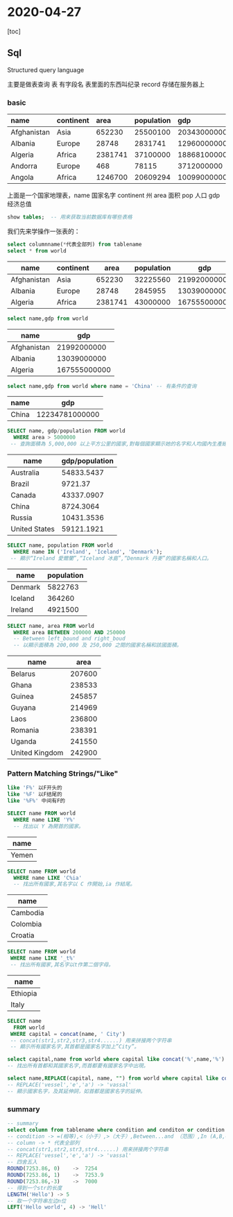 # 2020-04-27

[toc]

## Sql

Structured query language 

主要是做表查询	表 有字段名 表里面的东西叫纪录 record 存储在服务器上

### basic

| name        | continent | area    | population | gdp          |
| :---------- | :-------- | :------ | :--------- | :----------- |
| Afghanistan | Asia      | 652230  | 25500100   | 20343000000  |
| Albania     | Europe    | 28748   | 2831741    | 12960000000  |
| Algeria     | Africa    | 2381741 | 37100000   | 188681000000 |
| Andorra     | Europe    | 468     | 78115      | 3712000000   |
| Angola      | Africa    | 1246700 | 20609294   | 100990000000 |

上面是一个国家地理表，name 国家名字 continent 州 area 面积 pop 人口 gdp 经济总值

```sql
show tables;  -- 用来获取当前数据库有哪些表格
```

我们先来学操作一张表的：

```sql
select columnname(*代表全部列) from tablename
select * from world
```

| name        | continent | area    | population | gdp          | capital | tld  | flag                                                         |
| ----------- | --------- | ------- | ---------- | ------------ | ------- | ---- | ------------------------------------------------------------ |
| Afghanistan | Asia      | 652230  | 32225560   | 21992000000  | Kabul   | .af  | //upload.wikimedia.org/wikipedia/commons/9/9a/Flag_of_Afghanistan.svg |
| Albania     | Europe    | 28748   | 2845955    | 13039000000  | Tirana  | .al  | //upload.wikimedia.org/wikipedia/commons/3/36/Flag_of_Albania.svg |
| Algeria     | Africa    | 2381741 | 43000000   | 167555000000 | Algiers | .dz  | //upload.wikimedia.org/wikipedia/commons/7/77/Flag_of_Algeria.svg |

```sql
select name,gdp from world
```

| name        | gdp          |
| ----------- | ------------ |
| Afghanistan | 21992000000  |
| Albania     | 13039000000  |
| Algeria     | 167555000000 |

```sql
select name,gdp from world where name = 'China' -- 有条件的查询
```

| name  | gdp            |
| ----- | -------------- |
| China | 12234781000000 |

```sql
SELECT name, gdp/population FROM world
  WHERE area > 5000000
 -- 查詢面積為 5,000,000 以上平方公里的國家,對每個國家顯示她的名字和人均國內生產總值(gdp/population)。
```

| name          | gdp/population |
| ------------- | -------------- |
| Australia     | 54833.5437     |
| Brazil        | 9721.37        |
| Canada        | 43337.0907     |
| China         | 8724.3064      |
| Russia        | 10431.3536     |
| United States | 59121.1921     |

```sql
SELECT name, population FROM world
  WHERE name IN ('Ireland', 'Iceland', 'Denmark');
 -- 顯示“Ireland 愛爾蘭”,“Iceland 冰島”,“Denmark 丹麥”的國家名稱和人口。
```

| name    | population |
| ------- | ---------- |
| Denmark | 5822763    |
| Iceland | 364260     |
| Ireland | 4921500    |

```sql
SELECT name, area FROM world
  WHERE area BETWEEN 200000 AND 250000
  -- Between left_bound and right_boud 
  -- 以顯示面積為 200,000 及 250,000 之間的國家名稱和該國面積。
```

| name           | area   |
| -------------- | ------ |
| Belarus        | 207600 |
| Ghana          | 238533 |
| Guinea         | 245857 |
| Guyana         | 214969 |
| Laos           | 236800 |
| Romania        | 238391 |
| Uganda         | 241550 |
| United Kingdom | 242900 |

### Pattern Matching Strings/"Like" 

```sql
like 'F%' 以F开头的
like '%F' 以F结尾的
like '%F%' 中间有F的
```

```sql
SELECT name FROM world
  WHERE name LIKE 'Y%'
  -- 找出以 Y 為開首的國家。
```

| name  |
| ----- |
| Yemen |

```sql
SELECT name FROM world
  WHERE name LIKE 'C%ia'
  -- 找出所有國家,其名字以 C 作開始,ia 作結尾。
```

| name     |
| -------- |
| Cambodia |
| Colombia |
| Croatia  |

```sql
SELECT name FROM world
 WHERE name LIKE '_t%'
 -- 找出所有國家,其名字以t作第二個字母。
```

| name     |
| -------- |
| Ethiopia |
| Italy    |

```sql
SELECT name
  FROM world
 WHERE capital = concat(name, ' City')
 -- concat(str1,str2,str3,str4......) 用来拼接两个字符串
 -- 顯示所有國家名字,其首都是國家名字加上”City”。
```

```sql
select capital,name from world where capital like concat('%',name,'%')
-- 找出所有首都和其國家名字,而首都要有國家名字中出現。
```

```sql
select name,REPLACE(capital, name, "") from world where capital like concat(name,'_%')
-- REPLACE('vessel','e','a') -> 'vassal'
-- 顯示國家名字，及其延伸詞，如首都是國家名字的延伸。  
```

### summary

```sql
-- summary
select column from tablename where condition and conditon or condition
-- condition -> =(相等),<（小于）,>（大于）,Between...and （范围）,In (A,B,C) （在一个列表里）,!=（不等于）
-- column -> * 代表全部列
-- concat(str1,str2,str3,str4......) 用来拼接两个字符串
-- REPLACE('vessel','e','a') -> 'vassal'
-- 四舍五入
ROUND(7253.86, 0)    ->  7254
ROUND(7253.86, 1)    ->  7253.9
ROUND(7253.86,-3)    ->  7000
-- 得到一个str的长度
LENGTH('Hello') -> 5 
-- 取一个字符串左边n位
LEFT('Hello world', 4) -> 'Hell'     
```

